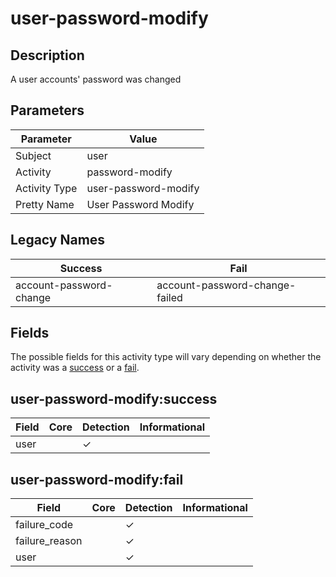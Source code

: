 user-password-modify
====================

Description
-----------
A user accounts' password was changed

Parameters
----------
| Parameter     | Value                |
| ------------- | -------------------- |
| Subject       | user                 |
| Activity      | password-modify      |
| Activity Type | user-password-modify |
| Pretty Name   | User Password Modify |

Legacy Names
------------
| Success                     | Fail                               |
| --------------------------- | ---------------------------------- |
| account-password-change<br> | account-password-change-failed<br> |

Fields
------

The possible fields for this activity type will vary depending on whether the activity was a [success](#user-password-modifysuccess) or a [fail](#user-password-modifyfail).


user-password-modify:success
----------------------------

| Field | Core | Detection | Informational |
| ----- | ---- | --------- | ------------- |
| user  |      | &#10003;  |               |

user-password-modify:fail
-------------------------

| Field          | Core | Detection | Informational |
| -------------- | ---- | --------- | ------------- |
| failure_code   |      | &#10003;  |               |
| failure_reason |      | &#10003;  |               |
| user           |      | &#10003;  |               |